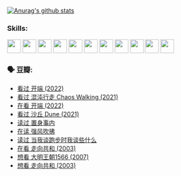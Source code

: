 
[![Anurag's github stats](https://github-readme-stats.vercel.app/api?username=w940853815)](https://github.com/anuraghazra/github-readme-stats)

### Skills:

<code><img height="32" src="https://cdn.jsdelivr.net/npm/simple-icons@v5/icons/python.svg"></code>
<code><img height="32" src="https://cdn.jsdelivr.net/npm/simple-icons@v5/icons/javascript.svg"></code>
<code><img height="32" src="https://cdn.jsdelivr.net/npm/simple-icons@v5/icons/django.svg"></code>
<code><img height="32" src="https://cdn.jsdelivr.net/npm/simple-icons@v5/icons/flask.svg"></code>
<code><img height="32" src="https://cdn.jsdelivr.net/npm/simple-icons@v5/icons/vuetify.svg"></code>
<code><img height="32" src="https://cdn.jsdelivr.net/npm/simple-icons@v5/icons/git.svg"></code>
<code><img height="32" src="https://cdn.jsdelivr.net/npm/simple-icons@v5/icons/docker.svg"></code>
<code><img height="32" src="https://cdn.jsdelivr.net/npm/simple-icons@v5/icons/postgresql.svg"></code>
<code><img height="32" src="https://cdn.jsdelivr.net/npm/simple-icons@v5/icons/elasticsearch.svg"></code>
<code><img height="32" src="https://cdn.jsdelivr.net/npm/simple-icons@v5/icons/macos.svg"></code>
<code><img height="32" src="https://cdn.jsdelivr.net/npm/simple-icons@v5/icons/linux.svg"></code>

### 🗣 豆瓣:

<!-- DOUBAN-ACTIVITIES:START -->
- [看过 开端‎ (2022)](https://www.douban.com/people/136069238/status/3737530861/?_i=43119976)
- [看过 混沌行走 Chaos Walking‎ (2021)](https://www.douban.com/people/136069238/status/3734828206/?_i=43119976)
- [在看 开端‎ (2022)](https://www.douban.com/people/136069238/status/3733533297/?_i=43119976)
- [看过 沙丘 Dune‎ (2021)](https://www.douban.com/people/136069238/status/3726869471/?_i=43119976)
- [读过 置身事内](https://www.douban.com/people/136069238/status/3726223867/?_i=43119976)
- [在读 强风吹拂](https://www.douban.com/people/136069238/status/3725395475/?_i=43119976)
- [读过 当我谈跑步时我谈些什么](https://www.douban.com/people/136069238/status/3715422296/?_i=43119976)
- [在看 走向共和‎ (2003)](https://www.douban.com/people/136069238/status/3711470443/?_i=43119976)
- [想看 大明王朝1566‎ (2007)](https://www.douban.com/people/136069238/status/3710980213/?_i=43119976)
- [想看 走向共和‎ (2003)](https://www.douban.com/people/136069238/status/3710980002/?_i=43119976)
<!-- DOUBAN-ACTIVITIES:END -->
<!--
**w940853815/w940853815** is a ✨ _special_ ✨ repository because its `README.md` (this file) appears on your GitHub profile.

Here are some ideas to get you started:

- 🔭 I’m currently working on ...
- 🌱 I’m currently learning ...
- 👯 I’m looking to collaborate on ...
- 🤔 I’m looking for help with ...
- 💬 Ask me about ...
- 📫 How to reach me: ...
- 😄 Pronouns: ...
- ⚡ Fun fact: ...
-->
